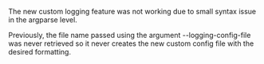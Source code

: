 The new custom logging feature was not working due to small syntax issue in the argparse level.

Previously, the file name passed using the argument --logging-config-file was never retrieved so it never creates the new custom config file with the desired formatting.
